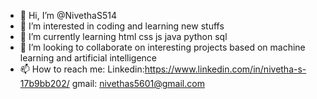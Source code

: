 - 👋 Hi, I’m @NivethaS514
- 👀 I’m interested in coding and learning new stuffs 
- 🌱 I’m currently learning html css js java python sql
- 💞️ I’m looking to collaborate on interesting projects based on machine learning and artificial intelligence
- 📫 How to reach me: Linkedin:https://www.linkedin.com/in/nivetha-s-17b9bb202/ 
gmail: nivethas5601@gmail.com

<!---
NivethaS514/NivethaS514 is a ✨ special ✨ repository because its `README.md` (this file) appears on your GitHub profile.
You can click the Preview link to take a look at your changes.
--->
